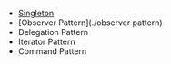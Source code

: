   * [Singleton](./singleton) 
  * [Observer Pattern](./observer pattern)
  * Delegation Pattern
  * Iterator Pattern
  * Command Pattern